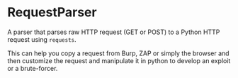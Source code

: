 # RequestParser


A parser that parses raw HTTP request (GET or POST) to a Python HTTP request using `requests`.


This can help you copy a request from Burp, ZAP or simply the browser and then customize the request and manipulate it in python to develop an exploit or a brute-forcer.
